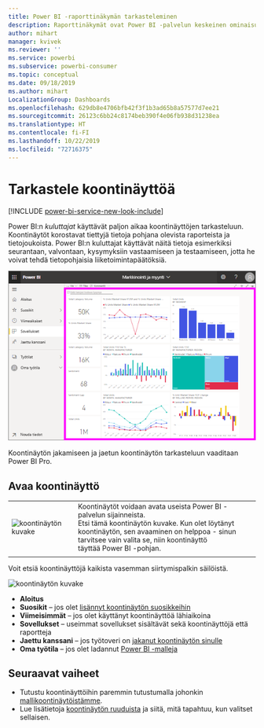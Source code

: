 ```yaml
---
title: Power BI -raporttinäkymän tarkasteleminen
description: Raporttinäkymät ovat Power BI -palvelun keskeinen ominaisuus. Lue lisätietoja raporttinäkymän avaamisesta ja tarkastelemisesta.
author: mihart
manager: kvivek
ms.reviewer: ''
ms.service: powerbi
ms.subservice: powerbi-consumer
ms.topic: conceptual
ms.date: 09/18/2019
ms.author: mihart
LocalizationGroup: Dashboards
ms.openlocfilehash: 629db8e4706bfb42f3f1b3ad65b8a57577d7ee21
ms.sourcegitcommit: 26123c6bb24c8174beb390f4e06fb938d31238ea
ms.translationtype: HT
ms.contentlocale: fi-FI
ms.lasthandoff: 10/22/2019
ms.locfileid: "72716375"
---
```

# <a name="view-a-dashboard"></a>Tarkastele koontinäyttöä

[!INCLUDE [power-bi-service-new-look-include](../includes/power-bi-service-new-look-include.md)]

Power BI:n *kuluttajat* käyttävät paljon aikaa koontinäyttöjen tarkasteluun. Koontinäytöt korostavat tiettyjä tietoja pohjana olevista raporteista ja tietojoukoista. Power BI:n kuluttajat käyttävät näitä tietoja esimerkiksi seurantaan, valvontaan, kysymyksiin vastaamiseen ja testaamiseen, jotta he voivat tehdä tietopohjaisia liiketoimintapäätöksiä.

![koontinäyttö](media/end-user-dashboard-open/power-bi-new-dash-new.png)


Koontinäytön jakamiseen ja jaetun koontinäytön tarkasteluun vaaditaan Power BI Pro.

## <a name="open-a-dashboard"></a>Avaa koontinäyttö



|              |         |
|------------|--------------------------------|
|![koontinäytön kuvake](media/end-user-dashboard-open/power-bi-dashboard-icon.png)      |Koontinäytöt voidaan avata useista Power BI -palvelun sijainneista. <br> Etsi tämä koontinäytön kuvake. Kun olet löytänyt <br>koontinäytön, sen avaaminen on helppoa - sinun tarvitsee vain valita se, niin koontinäyttö <br>täyttää Power BI -pohjan. |
|                    |          |



Voit etsiä koontinäyttöjä kaikista vasemman siirtymispalkin säilöistä. 

![koontinäytön kuvake](media/end-user-dashboard-open/power-bi-open-dashboards.gif)

- **Aloitus** 
- **Suosikit** – jos olet [lisännyt koontinäytön suosikkeihin](end-user-favorite.md)
- **Viimeisimmät** – jos olet käyttänyt koontinäyttöä lähiaikoina
- **Sovellukset** – useimmat sovellukset sisältävät sekä koontinäyttöjä että raportteja
- **Jaettu kanssani** – jos työtoveri on [jakanut koontinäytön sinulle](end-user-shared-with-me.md)
- **Oma työtila** – jos olet ladannut [Power BI -malleja](../sample-datasets.md)



## <a name="next-steps"></a>Seuraavat vaiheet
* Tutustu koontinäyttöihin paremmin tutustumalla johonkin [mallikoontinäytöistämme](../sample-tutorial-connect-to-the-samples.md).
* Lue lisätietoja [koontinäytön ruuduista](end-user-tiles.md) ja siitä, mitä tapahtuu, kun valitset sellaisen.